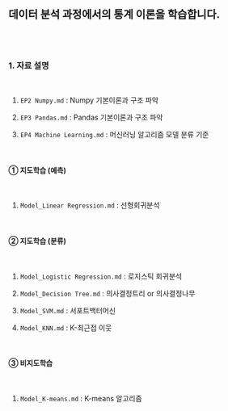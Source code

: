 ## 데이터 분석 과정에서의 통계 이론을 학습합니다.

<br /><br />

### 1. 자료 설명

<br />

1. `EP2 Numpy.md` : Numpy 기본이론과 구조 파악

2. `EP3 Pandas.md` : Pandas 기본이론과 구조 파악

3. `EP4 Machine Learning.md` : 머신러닝 알고리즘 모델 분류 기준

<br />

#### ① 지도학습 (예측)

<br />

1. `Model_Linear Regression.md` : 선형회귀분석

<br />

#### ② 지도학습 (분류)

<br />

1. `Model_Logistic Regression.md` : 로지스틱 회귀분석

2. `Model_Decision Tree.md` : 의사결정트리 or 의사결정나무

3. `Model_SVM.md` : 서포트백터머신

4.  `Model_KNN.md` : K-최근접 이웃

<br />

#### ③ 비지도학습

<br />

1.  `Model_K-means.md` : K-means 알고리즘

